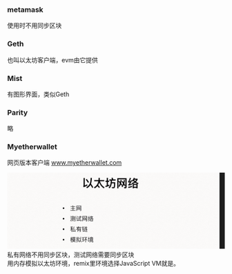 ### metamask
使用时不用同步区块

### Geth
也叫以太坊客户端，evm由它提供

### Mist
有图形界面，类似Geth

### Parity
略

### Myetherwallet
网页版本客户端 www.myetherwallet.com

![](./img/2021-12-31-11-27-44.png)
私有网络不用同步区块，测试网络需要同步区块      
用内存模拟以太坊环境，remix里环境选择JavaScript VM就是。